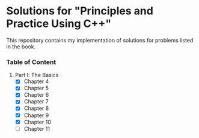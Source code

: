 # Solutions for "Principles and Practice Using C++"

This repository contains my implementation of solutions for problems listed in the book.

### Table of Content

1. Part I: The Basics
   - [X] Chapter 4
   - [X] Chapter 5
   - [X] Chapter 6
   - [X] Chapter 7
   - [X] Chapter 8
   - [X] Chapter 9
   - [X] Chapter 10
   - [ ] Chapter 11

